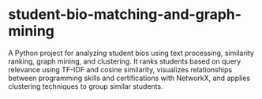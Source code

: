 # student-bio-matching-and-graph-mining
A Python project for analyzing student bios using text processing, similarity ranking, graph mining, and clustering. It ranks students based on query relevance using TF-IDF and cosine similarity, visualizes relationships between programming skills and certifications with NetworkX, and applies clustering techniques to group similar students.
